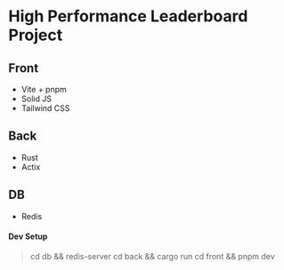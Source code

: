 # High Performance Leaderboard Project

## Front

- Vite + pnpm
- Solid JS
- Tailwind CSS

## Back

- Rust
- Actix

## DB

- Redis

#### Dev Setup

> cd db && redis-server
> cd back && cargo run
> cd front && pnpm dev
